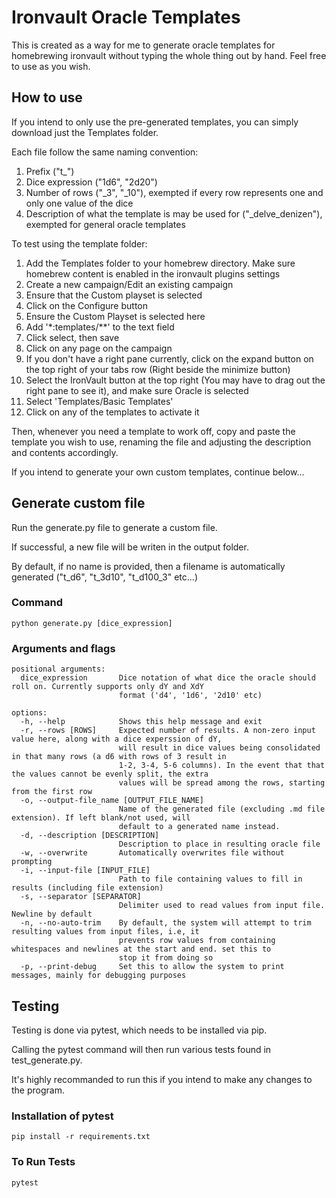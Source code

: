 # Ironvault Oracle Templates

This is created as a way for me to generate oracle templates for homebrewing ironvault without typing the whole thing out by hand. Feel free to use as you wish.

## How to use

If you intend to only use the pre-generated templates, you can simply download just the Templates folder.

Each file follow the same naming convention:
1. Prefix ("t_")
2. Dice expression ("1d6", "2d20")
3. Number of rows ("_3", "_10"), exempted if every row represents one and only one value of the dice
4. Description of what the template is may be used for ("_delve_denizen"), exempted for general oracle templates

To test using the template folder:
1. Add the Templates folder to your homebrew directory. Make sure homebrew content is enabled in the ironvault plugins settings
2. Create a new campaign/Edit an existing campaign
3. Ensure that the Custom playset is selected
4. Click on the Configure button
5. Ensure the Custom Playset is selected here
6. Add '*:templates/\*\*' to the text field
7. Click select, then save
8. Click on any page on the campaign
9. If you don't have a right pane currently, click on the expand button on the top right of your tabs row (Right beside the minimize button)
10. Select the IronVault button at the top right (You may have to drag out the right pane to see it), and make sure Oracle is selected
11. Select 'Templates/Basic Templates'
12. Click on any of the templates to activate it

Then, whenever you need a template to work off, copy and paste the template you wish to use, renaming the file and adjusting the description and contents accordingly.

If you intend to generate your own custom templates, continue below...

## Generate custom file

Run the generate.py file to generate a custom file. 

If successful, a new file will be writen in the output folder. 

By default, if no name is provided, then a filename is automatically generated ("t_d6", "t_3d10", "t_d100_3" etc...)

### Command
```python generate.py [dice_expression]```

### Arguments and flags
```
positional arguments:
  dice_expression       Dice notation of what dice the oracle should roll on. Currently supports only dY and XdY
                        format ('d4', '1d6', '2d10' etc)

options:
  -h, --help            Shows this help message and exit
  -r, --rows [ROWS]     Expected number of results. A non-zero input value here, along with a dice experssion of dY,
                        will result in dice values being consolidated in that many rows (a d6 with rows of 3 result in
                        1-2, 3-4, 5-6 columns). In the event that that the values cannot be evenly split, the extra
                        values will be spread among the rows, starting from the first row
  -o, --output-file_name [OUTPUT_FILE_NAME]
                        Name of the generated file (excluding .md file extension). If left blank/not used, will
                        default to a generated name instead.
  -d, --description [DESCRIPTION]
                        Description to place in resulting oracle file
  -w, --overwrite       Automatically overwrites file without prompting
  -i, --input-file [INPUT_FILE]
                        Path to file containing values to fill in results (including file extension)
  -s, --separator [SEPARATOR]
                        Delimiter used to read values from input file. Newline by default
  -n, --no-auto-trim    By default, the system will attempt to trim resulting values from input files, i.e, it
                        prevents row values from containing whitespaces and newlines at the start and end. set this to
                        stop it from doing so
  -p, --print-debug     Set this to allow the system to print messages, mainly for debugging purposes
```

## Testing
Testing is done via pytest, which needs to be installed via pip. 

Calling the pytest command will then run various tests found in test_generate.py. 

It's highly recommanded to run this if you intend to make any changes to the program.

### Installation of pytest

```pip install -r requirements.txt```

### To Run Tests 

```pytest```
